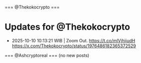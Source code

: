 === @Thekokocrypto ===

# Updates for @Thekokocrypto

- 2025-10-10 10:13:21 WIB | Zoom Out. https://t.co/mlVjhijudH
  https://x.com/Thekokocrypto/status/1976486182365372529

=== @Ashcryptoreal ===
(no new posts)

